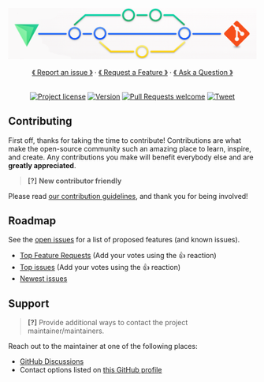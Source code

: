 <p align="center">
<a href="https://github.com/z-shell/git-url">
<img src="https://github.com/z-shell/git-url/raw/images/z-git-url.png"/>
</a>
</p>

<div align="center">
  <a href="https://github.com/z-shell/zi/issues/new?assignees=&labels=bug&template=01_BUG_REPORT.md&title=bug%3A+">《 Report an issue 》</a>
  · <a href="https://github.com/z-shell/zi/issues/new?assignees=&labels=enhancement&template=02_FEATURE_REQUEST.md&title=feat%3A+">《 Request a Feature 》</a>
  · <a href="https://github.com/z-shell/zi/discussions">《 Ask a Question 》</a>
</div>

<div align="center">
<br />

[![Project license](https://img.shields.io/github/license/z-shell/zi.svg?style=flat-square)](../LICENSE) [![Version][ver-badge]][ver-link] [![Pull Requests welcome](https://img.shields.io/badge/PRs-welcome-ff69b4.svg?style=flat-square)](https://github.com/z-shell/zi/issues?q=is%3Aissue+is%3Aopen+label%3A%22help+wanted%22)
[![Tweet][twitter-badge]][twitter-link]
</div>

## Contributing

First off, thanks for taking the time to contribute! Contributions are what make the open-source community such an amazing place to learn, inspire, and create. Any contributions you make will benefit everybody else and are **greatly appreciated**.

> **[?]**
**New contributor friendly**

Please read [our contribution guidelines](https://github.com/z-shell/zi/blob/main/docs/CONTRIBUTING.md), and thank you for being involved!

## Roadmap

See the [open issues](https://github.com/z-shell/zi/issues) for a list of proposed features (and known issues).

-   [Top Feature Requests](https://github.com/z-shell/zi/issues?q=label%3Aenhancement+is%3Aopen+sort%3Areactions-%2B1-desc) (Add your votes using the 👍 reaction)
-   [Top issues](https://github.com/z-shell/zi/issues?q=is%3Aissue+is%3Aopen+label%3Abug+sort%3Areactions-%2B1-desc) (Add your votes using the 👍 reaction)
-   [Newest issues](https://github.com/z-shell/zi/issues?q=is%3Aopen+is%3Aissue+label%3Abug)

## Support

> **[?]**
> Provide additional ways to contact the project maintainer/maintainers.

Reach out to the maintainer at one of the following places:

-   [GitHub Discussions](https://github.com/z-shell/zi/discussions)
-   Contact options listed on [this GitHub profile](https://github.com/z-shell)

[ver-badge]: https://img.shields.io/github/tag/z-shell/zi.svg
[ver-link]: https://github.com/z-shell/zi/releases

[twitter-badge]: https://img.shields.io/twitter/url/http/shields.io.svg?style=social
[twitter-link]: https://twitter.com/intent/tweet?text=Z-shell%20-%20ZI%20plugin%20manager&url=https://github.com/z-shell/zi&hashtags=zsh,zi,plugin,z-shell
